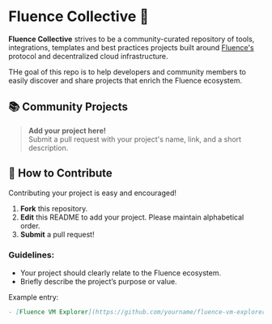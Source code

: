 # Fluence Collective 🚀

**Fluence Collective** strives to be a community-curated repository of tools, integrations, templates and best practices projects built around [Fluence's](https://fluence.network) protocol and decentralized cloud infrastructure.  

THe goal of this repo is to help developers and community members to easily discover and share projects that enrich the Fluence ecosystem.

## 📚 Community Projects

> **Add your project here!**  
> Submit a pull request with your project's name, link, and a short description.

## 🚀 How to Contribute

Contributing your project is easy and encouraged!

1. **Fork** this repository.
2. **Edit** this README to add your project. Please maintain alphabetical order.
3. **Submit** a pull request!

### Guidelines:
- Your project should clearly relate to the Fluence ecosystem.
- Briefly describe the project’s purpose or value.

Example entry:
```markdown
- [Fluence VM Explorer](https://github.com/yourname/fluence-vm-explorer) — A lightweight tool for monitoring and visualizing Fluence VMs.
